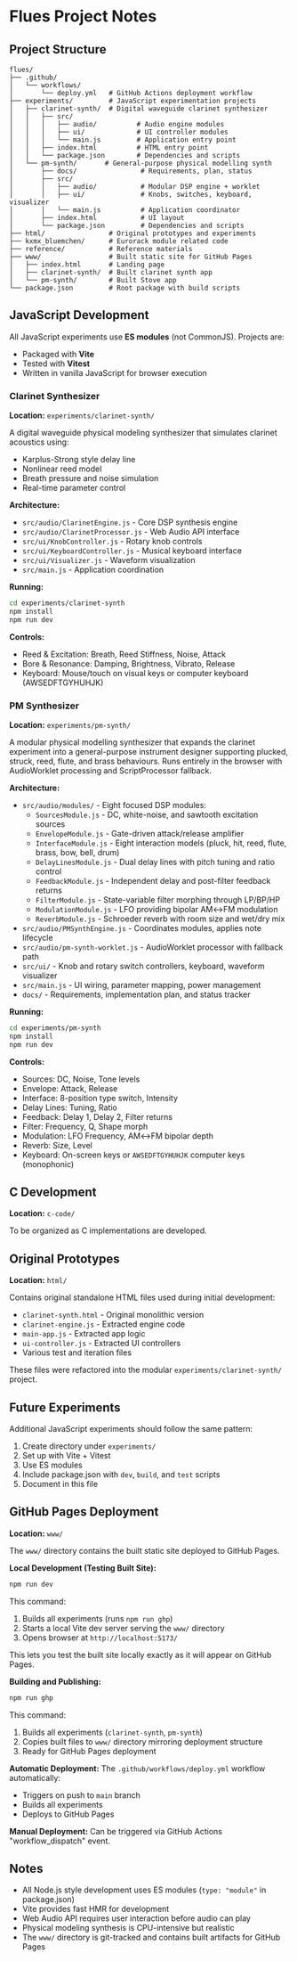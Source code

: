 # Flues Project Notes

## Project Structure

```
flues/
├── .github/
│   └── workflows/
│       └── deploy.yml   # GitHub Actions deployment workflow
├── experiments/         # JavaScript experimentation projects
│   ├── clarinet-synth/  # Digital waveguide clarinet synthesizer
│   │   ├── src/
│   │   │   ├── audio/          # Audio engine modules
│   │   │   ├── ui/             # UI controller modules
│   │   │   └── main.js         # Application entry point
│   │   ├── index.html          # HTML entry point
│   │   └── package.json        # Dependencies and scripts
│   └── pm-synth/       # General-purpose physical modelling synth
│       ├── docs/                # Requirements, plan, status
│       ├── src/
│       │   ├── audio/           # Modular DSP engine + worklet
│       │   ├── ui/              # Knobs, switches, keyboard, visualizer
│       │   └── main.js          # Application coordinator
│       ├── index.html           # UI layout
│       └── package.json         # Dependencies and scripts
├── html/                # Original prototypes and experiments
├── kxmx_bluemchen/      # Eurorack module related code
├── reference/           # Reference materials
├── www/                 # Built static site for GitHub Pages
│   ├── index.html       # Landing page
│   ├── clarinet-synth/  # Built clarinet synth app
│   └── pm-synth/        # Built Stove app
└── package.json         # Root package with build scripts

```

## JavaScript Development

All JavaScript experiments use **ES modules** (not CommonJS). Projects are:
- Packaged with **Vite**
- Tested with **Vitest**
- Written in vanilla JavaScript for browser execution

### Clarinet Synthesizer

**Location:** `experiments/clarinet-synth/`

A digital waveguide physical modeling synthesizer that simulates clarinet acoustics using:
- Karplus-Strong style delay line
- Nonlinear reed model
- Breath pressure and noise simulation
- Real-time parameter control

**Architecture:**
- `src/audio/ClarinetEngine.js` - Core DSP synthesis engine
- `src/audio/ClarinetProcessor.js` - Web Audio API interface
- `src/ui/KnobController.js` - Rotary knob controls
- `src/ui/KeyboardController.js` - Musical keyboard interface
- `src/ui/Visualizer.js` - Waveform visualization
- `src/main.js` - Application coordination

**Running:**
```bash
cd experiments/clarinet-synth
npm install
npm run dev
```

**Controls:**
- Reed & Excitation: Breath, Reed Stiffness, Noise, Attack
- Bore & Resonance: Damping, Brightness, Vibrato, Release
- Keyboard: Mouse/touch on visual keys or computer keyboard (AWSEDFTGYHUHJK)

### PM Synthesizer

**Location:** `experiments/pm-synth/`

A modular physical modelling synthesizer that expands the clarinet experiment into a general-purpose instrument designer supporting plucked, struck, reed, flute, and brass behaviours. Runs entirely in the browser with AudioWorklet processing and ScriptProcessor fallback.

**Architecture:**
- `src/audio/modules/` - Eight focused DSP modules:
  - `SourcesModule.js` - DC, white-noise, and sawtooth excitation sources
  - `EnvelopeModule.js` - Gate-driven attack/release amplifier
  - `InterfaceModule.js` - Eight interaction models (pluck, hit, reed, flute, brass, bow, bell, drum)
  - `DelayLinesModule.js` - Dual delay lines with pitch tuning and ratio control
  - `FeedbackModule.js` - Independent delay and post-filter feedback returns
  - `FilterModule.js` - State-variable filter morphing through LP/BP/HP
  - `ModulationModule.js` - LFO providing bipolar AM↔FM modulation
  - `ReverbModule.js` - Schroeder reverb with room size and wet/dry mix
- `src/audio/PMSynthEngine.js` - Coordinates modules, applies note lifecycle
- `src/audio/pm-synth-worklet.js` - AudioWorklet processor with fallback path
- `src/ui/` - Knob and rotary switch controllers, keyboard, waveform visualizer
- `src/main.js` - UI wiring, parameter mapping, power management
- `docs/` - Requirements, implementation plan, and status tracker

**Running:**
```bash
cd experiments/pm-synth
npm install
npm run dev
```

**Controls:**
- Sources: DC, Noise, Tone levels
- Envelope: Attack, Release
- Interface: 8-position type switch, Intensity
- Delay Lines: Tuning, Ratio
- Feedback: Delay 1, Delay 2, Filter returns
- Filter: Frequency, Q, Shape morph
- Modulation: LFO Frequency, AM↔FM bipolar depth
- Reverb: Size, Level
- Keyboard: On-screen keys or `AWSEDFTGYHUHJK` computer keys (monophonic)

## C Development

**Location:** `c-code/`

To be organized as C implementations are developed.

## Original Prototypes

**Location:** `html/`

Contains original standalone HTML files used during initial development:
- `clarinet-synth.html` - Original monolithic version
- `clarinet-engine.js` - Extracted engine code
- `main-app.js` - Extracted app logic
- `ui-controller.js` - Extracted UI controllers
- Various test and iteration files

These files were refactored into the modular `experiments/clarinet-synth/` project.

## Future Experiments

Additional JavaScript experiments should follow the same pattern:
1. Create directory under `experiments/`
2. Set up with Vite + Vitest
3. Use ES modules
4. Include package.json with `dev`, `build`, and `test` scripts
5. Document in this file

## GitHub Pages Deployment

**Location:** `www/`

The `www/` directory contains the built static site deployed to GitHub Pages.

**Local Development (Testing Built Site):**
```bash
npm run dev
```

This command:
1. Builds all experiments (runs `npm run ghp`)
2. Starts a local Vite dev server serving the `www/` directory
3. Opens browser at `http://localhost:5173/`

This lets you test the built site locally exactly as it will appear on GitHub Pages.

**Building and Publishing:**
```bash
npm run ghp
```

This command:
1. Builds all experiments (`clarinet-synth`, `pm-synth`)
2. Copies built files to `www/` directory mirroring deployment structure
3. Ready for GitHub Pages deployment

**Automatic Deployment:**
The `.github/workflows/deploy.yml` workflow automatically:
- Triggers on push to `main` branch
- Builds all experiments
- Deploys to GitHub Pages

**Manual Deployment:**
Can be triggered via GitHub Actions "workflow_dispatch" event.

## Notes

- All Node.js style development uses ES modules (`type: "module"` in package.json)
- Vite provides fast HMR for development
- Web Audio API requires user interaction before audio can play
- Physical modeling synthesis is CPU-intensive but realistic
- The `www/` directory is git-tracked and contains built artifacts for GitHub Pages
